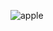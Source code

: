 ![apple](https://user-images.githubusercontent.com/110989336/206002284-1947e048-a5a1-46e2-8893-6f46ee1edc88.gif)
